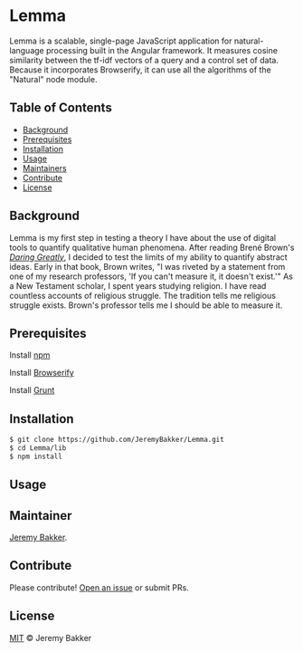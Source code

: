 # Lemma

Lemma is a scalable, single-page JavaScript application for natural-language processing built in the Angular framework. It measures cosine similarity between the tf-idf vectors of a query and a control set of data. Because it incorporates Browserify, it can use all the algorithms of the "Natural" node module. 


## Table of Contents

- [Background](#background)
- [Prerequisites](#prerequisites)
- [Installation](#installation)
- [Usage](#usage)
- [Maintainers](#maintainers)
- [Contribute](#contribute)
- [License](#license)

## Background

Lemma is my first step in testing a theory I have about the use of digital tools to quantify qualitative human phenomena. After reading Bren&#233; Brown's [_Daring Greatly_](https://www.amazon.com/Daring-Greatly-Courage-Vulnerable-Transforms/dp/1592408419/ref=sr_1_1?s=books&ie=UTF8&qid=1484430978&sr=1-1&keywords=daring+greatly), I decided to test the limits of my ability to quantify abstract ideas. Early in that book, Brown writes, "I was riveted by a statement from one of my research professors, 'If you can't measure it, it doesn't exist.'" As a New Testament scholar, I spent years studying religion. I have read countless accounts of religious struggle. The tradition tells me religious struggle exists. Brown's professor tells me I should be able to measure it. 


## Prerequisites

Install [npm](https://www.npmjs.com/)

Install [Browserify](http://browserify.org/)

Install [Grunt](https://gruntjs.com/getting-started)

## Installation
```sh
$ git clone https://github.com/JeremyBakker/Lemma.git
$ cd Lemma/lib
$ npm install
```

## Usage



## Maintainer

[Jeremy Bakker](https://github.com/JeremyBakker).

## Contribute

Please contribute! [Open an issue](https://github.com/JeremyBakker/Lemma/issues/new) or submit PRs.


## License

[MIT](LICENSE) © Jeremy Bakker
